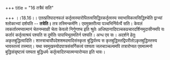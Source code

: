 +++
title = "16 तत्रैवं सति"

+++
।।18.16।। एतत्प्रतिपादनफलं कर्तृत्वस्यारोपितत्वसिद्धिरकर्तृत्वस्य
स्वाभाविकत्वसिद्धिश्चेति द्वाभ्यां श्लोकाभ्यां दर्शयति -- **तत्रेति।**
तत्र तस्मिन्कर्मणि। एवमुक्तरीत्या पञ्चभिर्निर्वर्त्ये सति। केवलं
त्वकर्तारमप्यात्मानं चेतनम्साक्षी चेता केवलो निर्गुणश्च इति श्रुतेः
अधिष्ठानादिपञ्चकप्रचारदर्शिनमुदासीनमपि यः कर्तारं कर्तृत्वाश्रयं पश्यति
स दुर्मतिः पापाभिभूतमतिर्न पश्यति। अन्ध एव सः। अदर्शने हेतुः
अकृतबुद्धित्वादिति। शास्त्राचार्योपदेशशमदमादिसंस्कृता बुद्धिर्यस्य स
कृतबुद्धिस्तद्विपरीतोऽकृतबुद्धिस्तस्य भावस्तत्त्वं तस्मात्। यथा
स्वमुखस्योदपात्रसंसर्गिकत्वं पश्यता जलचाञ्चल्यमपि तत्रारोप्यत एवमात्मनो
बुद्धिसंसृष्टत्वं पश्यता बुद्धिधर्मः कर्तृत्वादिरप्यात्मन्यारोप्यत इति
भावः।
